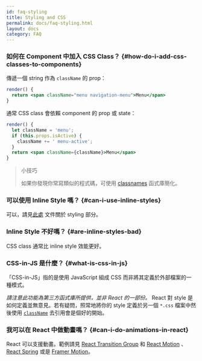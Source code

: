 ```yaml
---
id: faq-styling
title: Styling and CSS
permalink: docs/faq-styling.html
layout: docs
category: FAQ
---
```


### 如何在 Component 中加入 CSS Class？ {#how-do-i-add-css-classes-to-components}

傳遞一個 string 作為 `className` 的 prop：

```jsx
render() {
  return <span className="menu navigation-menu">Menu</span>
}
```

通常 CSS class 會依賴 component 的 prop 或 state：

```jsx
render() {
  let className = 'menu';
  if (this.props.isActive) {
    className += ' menu-active';
  }
  return <span className={className}>Menu</span>
}
```

>小技巧
>
>如果你發現你常寫類似的程式碼，可使用 [classnames](https://www.npmjs.com/package/classnames#usage-with-reactjs) 函式庫簡化。

### 可以使用 Inline Style 嗎？ {#can-i-use-inline-styles}

可以，請見[此處](/docs/dom-elements.html#style) 文件關於 styling 部分。

### Inline Style 不好嗎？ {#are-inline-styles-bad}

CSS class 通常比 inline style 效能更好。

### CSS-in-JS 是什麼？ {#what-is-css-in-js}

「CSS-in-JS」指的是使用 JavaScript 組成 CSS 而非將其定義於外部檔案的一種模式。

_請注意此功能為第三方函式庫所提供，並非 React 的一部份。_ React 對 style 是如何定義並無意見。若有疑問，照常地將你的 style 定義於另一個 `*.css` 檔案中然後使用 [`className`](/docs/dom-elements.html#classname) 去引用會是個好的開始。

### 我可以在 React 中做動畫嗎？ {#can-i-do-animations-in-react}

React 可以支援動畫。範例請見 [React Transition Group](https://reactcommunity.org/react-transition-group/) 和 [React Motion](https://github.com/chenglou/react-motion) 、 [React Spring](https://github.com/react-spring/react-spring) 或是 [Framer Motion](https://framer.com/motion)。
